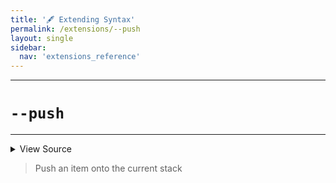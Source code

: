 ```yaml
---
title: '🖋️ Extending Syntax'
permalink: /extensions/--push
layout: single
sidebar:
  nav: 'extensions_reference'
---
```


---

# `--push`

---



<details>
  <summary>View Source</summary>

{% highlight sh %}

if [ -z "$BASH_PRE_43" ]
then
  SHELLPEN_SOURCE_CONTEXT+=("$*")
  SHELLPEN_SOURCE_CONTEXT_EMPTY+=("true")
else
  eval "__SHELLPEN_CONTEXT_$SHELLPEN_SOURCE_ID+=(\"\$*\")"
  eval "__SHELLPEN_CONTEXT_EMPTY_$SHELLPEN_SOURCE_ID+=(\"true\")"
fi

(( SHELLPEN_CONTEXT_DEPTH++ ))
(( SHELLPEN_CONTEXT_RIGHT_INDEX++ ))
{% endhighlight %}

</details>



> Push an item onto the current stack







